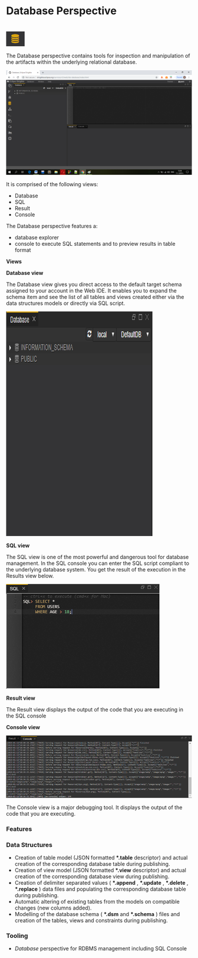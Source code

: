 #
# Database Perspective

#

 ![](d0.png)

The Database perspective contains tools for inspection and manipulation of the artifacts within the underlying relational database.

 ![](d1.png)
 
 
It is comprised of the following views:

- Database
- SQL
- Result
- Console

The Database perspective features a:

- database explorer
- console to execute SQL statements and to preview results in table format

**Views**

**Database view**

The Database view gives you direct access to the default target schema assigned to your account in the Web IDE. It enables you to expand the schema item and see the list of all tables and views created either via the data structures models or directly via SQL script.

 ![](d2.png)
 
**SQL view**

The SQL view is one of the most powerful and dangerous tool for database management. In the SQL console you can enter the SQL script compliant to the underlying database system. You get the result of the execution in the Results view below.

 ![](d3.png)
 
**Result view**

The Result view displays the output of the code that you are executing in the SQL console

**Console view**

 ![](d4.png)
 
The Console view is a major debugging tool. It displays the output of the code that you are executing.

### Features

### Data Structures

- Creation of table model (JSON formatted  **\*.table**  descriptor) and actual creation of the corresponding database table during publishing.
- Creation of view model (JSON formatted  **\*.view**  descriptor) and actual creation of the corresponding database view during publishing.
- Creation of delimiter separated values ( **\*.append** ,  **\*.update** ,  **\*.delete** ,  **\*.replace** ) data files and populating the corresponding database table during publishing.
- Automatic altering of existing tables from the models on compatible changes (new columns added).
- Modelling of the database schema ( **\*.dsm**  and  **\*.schema** ) files and creation of the tables, views and constraints during publishing.

### Tooling

- _Database_ perspective for RDBMS management including SQL Console
